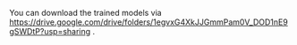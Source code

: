 You can download the trained models via https://drive.google.com/drive/folders/1egvxG4XkJJGmmPam0V_DOD1nE9gSWDtP?usp=sharing
.